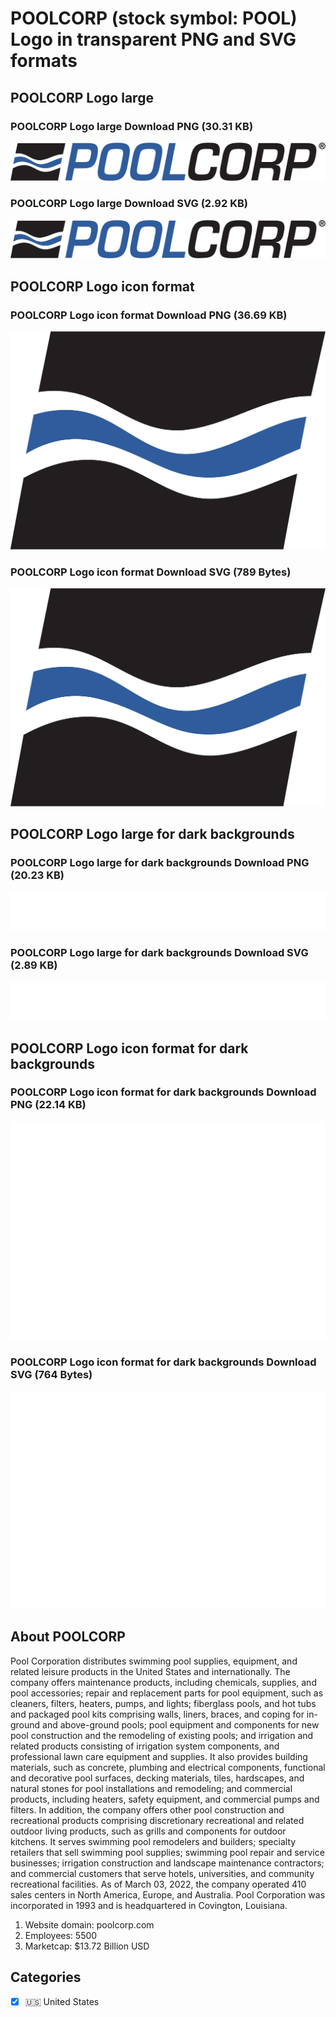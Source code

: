 # POOLCORP (stock symbol: POOL) Logo in transparent PNG and SVG formats

## POOLCORP Logo large

### POOLCORP Logo large Download PNG (30.31 KB)

![POOLCORP Logo large Download PNG (30.31 KB)](/img/orig/POOL_BIG-4cb4863f.png)

### POOLCORP Logo large Download SVG (2.92 KB)

![POOLCORP Logo large Download SVG (2.92 KB)](/img/orig/POOL_BIG-8450ff4f.svg)

## POOLCORP Logo icon format

### POOLCORP Logo icon format Download PNG (36.69 KB)

![POOLCORP Logo icon format Download PNG (36.69 KB)](/img/orig/POOL-9bb33743.png)

### POOLCORP Logo icon format Download SVG (789 Bytes)

![POOLCORP Logo icon format Download SVG (789 Bytes)](/img/orig/POOL-dfe5d4fa.svg)

## POOLCORP Logo large for dark backgrounds

### POOLCORP Logo large for dark backgrounds Download PNG (20.23 KB)

![POOLCORP Logo large for dark backgrounds Download PNG (20.23 KB)](/img/orig/POOL_BIG.D-5bd7194e.png)

### POOLCORP Logo large for dark backgrounds Download SVG (2.89 KB)

![POOLCORP Logo large for dark backgrounds Download SVG (2.89 KB)](/img/orig/POOL_BIG.D-2bd28bb8.svg)

## POOLCORP Logo icon format for dark backgrounds

### POOLCORP Logo icon format for dark backgrounds Download PNG (22.14 KB)

![POOLCORP Logo icon format for dark backgrounds Download PNG (22.14 KB)](/img/orig/POOL.D-2602fd94.png)

### POOLCORP Logo icon format for dark backgrounds Download SVG (764 Bytes)

![POOLCORP Logo icon format for dark backgrounds Download SVG (764 Bytes)](/img/orig/POOL.D-e84aad07.svg)

## About POOLCORP

Pool Corporation distributes swimming pool supplies, equipment, and related leisure products in the United States and internationally. The company offers maintenance products, including chemicals, supplies, and pool accessories; repair and replacement parts for pool equipment, such as cleaners, filters, heaters, pumps, and lights; fiberglass pools, and hot tubs and packaged pool kits comprising walls, liners, braces, and coping for in-ground and above-ground pools; pool equipment and components for new pool construction and the remodeling of existing pools; and irrigation and related products consisting of irrigation system components, and professional lawn care equipment and supplies. It also provides building materials, such as concrete, plumbing and electrical components, functional and decorative pool surfaces, decking materials, tiles, hardscapes, and natural stones for pool installations and remodeling; and commercial products, including heaters, safety equipment, and commercial pumps and filters. In addition, the company offers other pool construction and recreational products comprising discretionary recreational and related outdoor living products, such as grills and components for outdoor kitchens. It serves swimming pool remodelers and builders; specialty retailers that sell swimming pool supplies; swimming pool repair and service businesses; irrigation construction and landscape maintenance contractors; and commercial customers that serve hotels, universities, and community recreational facilities. As of March 03, 2022, the company operated 410 sales centers in North America, Europe, and Australia. Pool Corporation was incorporated in 1993 and is headquartered in Covington, Louisiana.

1. Website domain: poolcorp.com
2. Employees: 5500
3. Marketcap: $13.72 Billion USD


## Categories
- [x] 🇺🇸 United States
